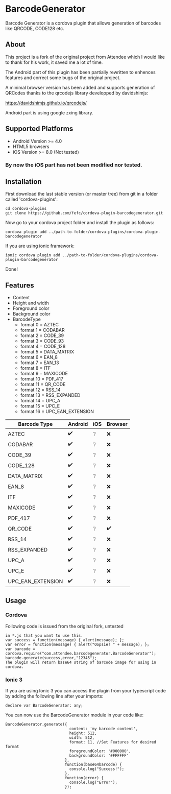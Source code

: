 # BarcodeGenerator
Barcode Generator is a cordova plugin that allows generation of barcodes like QRCODE, CODE128 etc.

## About
This project is a fork of the original project from Attendee which I would like to thank for his work, it saved me a lot of time.

The Android part of this plugin has been partially rewritten to enhences features and correct some bugs of the original project.

A minimal browser version has been added and supports generation of QRCodes thanks to the qrcodejs library developped by davidshimjs:

https://davidshimjs.github.io/qrcodejs/

Android part is using google zxing library.

## Supported Platforms

* Android Version >= 4.0
* HTML5 browsers
* iOS Version >= 8.0 (Not tested)

### By now the iOS part has not been modified nor tested.

## Installation
First download the last stable version (or master tree) from git in a folder called 'cordova-plugins':
``````
cd cordova-plugins
git clone https://github.com/fefc/cordova-plugin-barcodegenerator.git
``````
Now go to your cordova project folder and install the plugin as follows:
``````
cordova plugin add ../path-to-folder/cordova-plugins/cordova-plugin-barcodegenerator
``````
If you are using ionic framework:
``````
ionic cordova plugin add ../path-to-folder/cordova-plugins/cordova-plugin-barcodegenerator
``````
Done!

## Features
* Content
* Height and width
* Foreground color
* Background color
* BarcodeType
  * format  0 = AZTEC
  * format  1 = CODABAR
  * format  2 = CODE_39
  * format  3 = CODE_93
  * format  4 = CODE_128
  * format  5 = DATA_MATRIX
  * format  6 = EAN_8
  * format  7 = EAN_13
  * format  8 = ITF
  * format  9 = MAXICODE
  * format 10 = PDF_417
  * format 11 = QR_CODE
  * format 12 = RSS_14
  * format 13 = RSS_EXPANDED
  * format 14 = UPC_A
  * format 15 = UPC_E
  * format 16 = UPC_EAN_EXTENSION

| Barcode Type  | Android | iOS | Browser |
| ------------- | ------------- | ------------- | ------------- |
| AZTEC        | :heavy_check_mark:  | :grey_question: | :x: |
| CODABAR      | :heavy_check_mark:  | :grey_question: | :x: |
| CODE_39      | :heavy_check_mark:  | :grey_question: | :x: |
| CODE_128     | :heavy_check_mark:  | :grey_question: | :x: |
| DATA_MATRIX  | :heavy_check_mark:  | :grey_question: | :x: |
| EAN_8        | :heavy_check_mark:  | :grey_question: | :x: |
| ITF          | :heavy_check_mark:  | :grey_question: | :x: |
| MAXICODE     | :heavy_check_mark:  | :grey_question: | :x: |
| PDF_417      | :heavy_check_mark:  | :grey_question: | :x: |
| QR_CODE      | :heavy_check_mark:  | :grey_question: | :heavy_check_mark: |
| RSS_14       | :heavy_check_mark:  | :grey_question: | :x: |
| RSS_EXPANDED | :heavy_check_mark:  | :grey_question: | :x: |
| UPC_A        | :heavy_check_mark:  | :grey_question: | :x: |
| UPC_E        | :heavy_check_mark:  | :grey_question: | :x: |
| UPC_EAN_EXTENSION | :heavy_check_mark:  | :grey_question: | :x: |




## Usage
### Cordova
Following code is issued from the original fork, untested
``````
in *.js that you want to use this.
var success = function(message) { alert(message); };
var error = function(message) { alert("Oopsie! " + message); };
var barcode = cordova.require("com.attendee.barcodegenerator.BarcodeGenerator");
barcode.generate(success,error,"12345");
The plugin will return base64 string of barcode image for using in cordova.
``````
### Ionic 3
If you are using Ionic 3 you can access the plugin from your typescript code by adding the following line after your imports:
``````
declare var BarcodeGenerator: any;
``````
You can now use the BarcodeGenerator module in your code like:
``````
BarcodeGenerator.generate({
                            content: 'my barcode content',
                            height: 512,
                            width: 512,
                            format: 11, //Set Features for desired format
                            foregroundColor: '#000000',
                            backgroundColor: '#FFFFFF'
                          },
                          function(base64barcode) {
                            console.log("Success!");
                          },
                          function(error) {
                            console.log("Error");
                          });
``````
